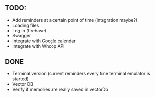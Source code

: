 ## TODO:
* Add reminders at a certain point of time (integration maybe?)
* Loading files
* Log in (firebase)
* Swagger
* Integrate with Google calendar
* Integrate with Whoop API

## DONE
* Terminal version (current reminders every time terminal emulator is started)
* Vector DB
* Verify if memories are really saved in vectorDb
